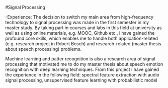 

#Signal Processing

-Experience:
The decision to switch my main area from high-frequency technology to signal processing was made in the first semester in my master study. By taking part in courses and labs in this field at university as well as using online materials, e.g. MOOC, Github etc.,  i have gained the profound core skills, which enables me to handle both application-related (e.g. research project in Robert Bosch) and research-related (master thesis about speech processing) problems. 

Machine learning and patter recognition is also a research area of signal processing that motivated me to do my master thesis about speech emotion recognition with deep learning techniques. From this project i have gained the experience in the following field: spectral feature extraction with audio signal processing, unsupervised feature learning with probabilistic model